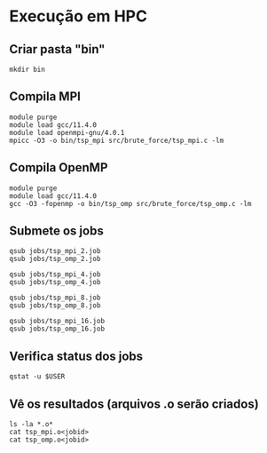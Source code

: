 # Execução em HPC

## Criar pasta "bin"
```
mkdir bin
```

## Compila MPI
```
module purge
module load gcc/11.4.0
module load openmpi-gnu/4.0.1
mpicc -O3 -o bin/tsp_mpi src/brute_force/tsp_mpi.c -lm
```

## Compila OpenMP
```
module purge
module load gcc/11.4.0
gcc -O3 -fopenmp -o bin/tsp_omp src/brute_force/tsp_omp.c -lm
```

## Submete os jobs
```
qsub jobs/tsp_mpi_2.job
qsub jobs/tsp_omp_2.job
```
```
qsub jobs/tsp_mpi_4.job
qsub jobs/tsp_omp_4.job
```
```
qsub jobs/tsp_mpi_8.job
qsub jobs/tsp_omp_8.job
```
```
qsub jobs/tsp_mpi_16.job
qsub jobs/tsp_omp_16.job
```

## Verifica status dos jobs
```
qstat -u $USER
```

## Vê os resultados (arquivos .o<jobid> serão criados)
```
ls -la *.o*
cat tsp_mpi.o<jobid>
cat tsp_omp.o<jobid>
```